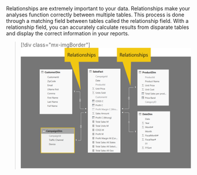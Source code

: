 Relationships are extremely important to your data. Relationships make your analyses function correctly between multiple tables. This process is done through a matching field between tables called the relationship field. With a relationship field, you can accurately calculate results from disparate tables and display the correct information in your reports.

> [!div class="mx-imgBorder"]
> [![Screenshot of a relationship view in Power BI with multiple relationship fields.](../media/relationships.png)](../media/relationships.png#lightbox)
